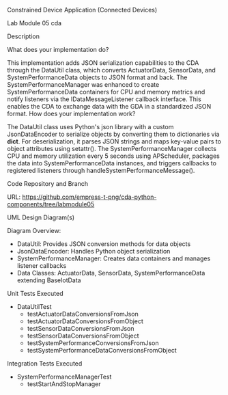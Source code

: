 Constrained Device Application (Connected Devices)

Lab Module 05 cda


Description

What does your implementation do?

This implementation adds JSON serialization capabilities to the CDA through the DataUtil class, which converts ActuatorData, SensorData, and SystemPerformanceData objects to JSON format and back. The SystemPerformanceManager was enhanced to create SystemPerformanceData containers for CPU and memory metrics and notify listeners via the IDataMessageListener callback interface. This enables the CDA to exchange data with the GDA in a standardized JSON format.
How does your implementation work?

The DataUtil class uses Python's json library with a custom JsonDataEncoder to serialize objects by converting them to dictionaries via __dict__. For deserialization, it parses JSON strings and maps key-value pairs to object attributes using setattr(). The SystemPerformanceManager collects CPU and memory utilization every 5 seconds using APScheduler, packages the data into SystemPerformanceData instances, and triggers callbacks to registered listeners through handleSystemPerformanceMessage().

Code Repository and Branch

URL: https://github.com/empress-t-png/cda-python-components/tree/labmodule05

UML Design Diagram(s)



Diagram Overview:
- DataUtil: Provides JSON conversion methods for data objects
- JsonDataEncoder: Handles Python object serialization
- SystemPerformanceManager: Creates data containers and manages listener callbacks
- Data Classes: ActuatorData, SensorData, SystemPerformanceData extending BaseIotData

Unit Tests Executed

- DataUtilTest
  - testActuatorDataConversionsFromJson
  - testActuatorDataConversionsFromObject
  - testSensorDataConversionsFromJson
  - testSensorDataConversionsFromObject
  - testSystemPerformanceConversionsFromJson
  - testSystemPerformanceDataConversionsFromObject

Integration Tests Executed

- SystemPerformanceManagerTest
  - testStartAndStopManager
